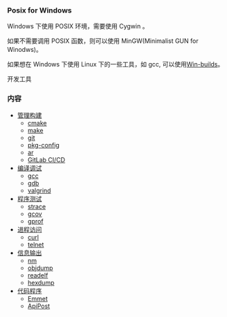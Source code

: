 
### Posix for Windows

Windows 下使用 POSIX 环境，需要使用 Cygwin 。

如果不需要调用 POSIX 函数，则可以使用 MinGW(Minimalist GUN for Winodws)。 

如果想在 Windows 下使用 Linux 下的一些工具，如 gcc, 可以使用[Win-builds](http://win-builds.org/doku.php/download_and_installation_from_windows)。


开发工具

### 内容

* [管理构建](ch01)
    * [cmake](ch01/01_cmake)
    * [make](ch01/02_make)
    * [git](ch01/03_git)
    * [pkg-config](ch01/04_pkg-config)
    * [ar](ch01/05_ar)
    * [GitLab CI/CD](ch01/06_gitlab_ci-cd)
* [编译调试](ch02)
    * [gcc](ch02/01_gcc)
    * [gdb](ch02/02_gdb)
    * [valgrind](ch02/03_valgrind)
* [程序测试](ch03)
    * [strace](ch03/01_strace)
    * [gcov](ch03/02_gcov)
    * [gprof](ch03/03_gprof)
* [进程访问](ch04)
    * [curl](ch04/01_curl)
    * [telnet](ch04/02_telnet)
* [信息输出](ch05)
    * [nm](ch05/01_nm)
    * [objdump](ch05/02_objdump)
    * [readelf](ch05/03_readelf)
    * [hexdump](ch05/04_hexdump)
* [代码程序](ch06)
    * [Emmet](ch06/01_Emmet)
    * [ApiPost](ch06/02_ApiPost)
